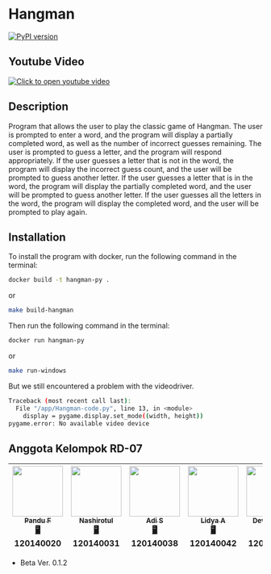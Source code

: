 # Hangman 
[![PyPI version](https://badge.fury.io/py/pygame.svg)](https://badge.fury.io/py/pygame)

## Youtube Video
[![Click to open youtube video](https://img.youtube.com/vi/9u2yUmBjJmc/0.jpg)](https://youtu.be/9u2yUmBjJmc)

## Description
Program that allows the user to play the classic game of Hangman. The user is prompted to enter a word, and the program will display a partially completed word, as well as the number of incorrect guesses remaining. The user is prompted to guess a letter, and the program will respond appropriately. If the user guesses a letter that is not in the word, the program will display the incorrect guess count, and the user will be prompted to guess another letter. If the user guesses a letter that is in the word, the program will display the partially completed word, and the user will be prompted to guess another letter. If the user guesses all the letters in the word, the program will display the completed word, and the user will be prompted to play again.

## Installation
To install the program with docker, run the following command in the terminal:
```bash
docker build -t hangman-py .
```
or
```bash
make build-hangman
```
Then run the following command in the terminal:
```bash
docker run hangman-py
```
or
```bash
make run-windows
```
But we still encountered a problem with the videodriver.
```bash
Traceback (most recent call last):
  File "/app/Hangman-code.py", line 13, in <module>
    display = pygame.display.set_mode((width, height))
pygame.error: No available video device
```
## Anggota Kelompok RD-07

|  [<img src="https://avatars.githubusercontent.com/u/94353897?s=64&v=4" width="100px;"/><br /><sub><b>Pandu F</b></sub>](https://github.com/PanduF)<br />[🖥️](https://github.com/adislksn/FE-PPLK-2022/commits?author=PanduF "Code") 120140020  | [<img src="https://avatars.githubusercontent.com/u/104607855?s=64&v=4" width="100px;"/><br /><sub><b>Nashirotul</b></sub>](https://github.com/nashirotul)<br />[🖥️](https://github.com/adislksn/FE-PPLK-2022/commits?author=nashirotul "Code") 120140031  |  [<img src="https://avatars.githubusercontent.com/u/98870264?s=64&v=4" width="100px;"/><br /><sub><b>Adi S</b></sub>](https://github.com/adislksn)<br />[🖥️](https://github.com/adislksn/FE-PPLK-2022/commits?author=adislksn "Code") 120140038 | [<img src="https://avatars.githubusercontent.com/u/104456433?s=64&v=4" width="100px;"/><br /><sub><b>Lidya A</b></sub>](https://github.com/lalvionisya)<br />[🖥️](https://github.com/adislksn/FE-PPLK-2022/commits?author=lalvionisya "Code") 120140042  | [<img src="https://avatars.githubusercontent.com/u/104608536?s=64&v=4" width="100px;"/><br /><sub><b>Devi Kurnia</b></sub>](https://github.com/devikrn)<br />[🖥️](https://github.com/adislksn/FE-PPLK-2022/commits?author=devikrn "Code") 120140060  | [<img src="https://avatars.githubusercontent.com/u/75107950?s=64&v=4" width="100px;"/><br /><sub><b>Adi S</b></sub>](https://github.com/hanif354-bayte)<br />[🖥️](https://github.com/adislksn/FE-PPLK-2022/commits?author=hanif354-bayte "Code") 120140120  |
|--|--|--|--|--|--|

- Beta Ver. 0.1.2